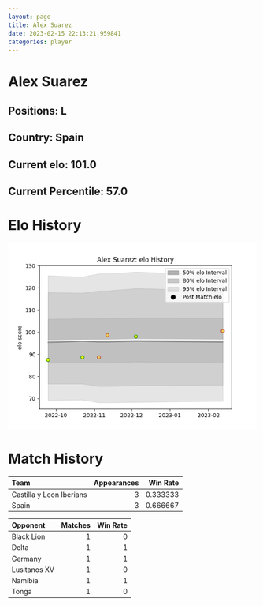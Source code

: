 ```yaml
---  
layout: page  
title: Alex Suarez  
date: 2023-02-15 22:13:21.959841  
categories: player  
---
```

# Alex Suarez

## Positions: L

## Country: Spain

## Current elo: 101.0

## Current Percentile: 57.0

# Elo History


![elo history](history_AlexSuarez.png)
# Match History


| Team                     |   Appearances |   Win Rate |
|:-------------------------|--------------:|-----------:|
| Castilla y Leon Iberians |             3 |   0.333333 |
| Spain                    |             3 |   0.666667 |

| Opponent     |   Matches |   Win Rate |
|:-------------|----------:|-----------:|
| Black Lion   |         1 |          0 |
| Delta        |         1 |          1 |
| Germany      |         1 |          1 |
| Lusitanos XV |         1 |          0 |
| Namibia      |         1 |          1 |
| Tonga        |         1 |          0 |
